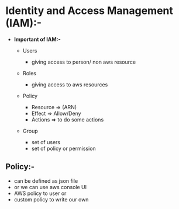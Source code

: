 # Identity and Access Management (IAM):-
* **Important of IAM:-**
   
    * Users

        * giving access to person/ non aws resource

    * Roles

        * giving access to aws resources

    * Policy

       * Resource => (ARN)
       * Effect => Allow/Deny
       * Actions => to do some actions

    * Group

       * set of users
       * set of policy or permission


 ## Policy:-
 * can be defined as json file
 * or we can use aws console UI
 * AWS policy to user or
 * custom policy to write our own 
